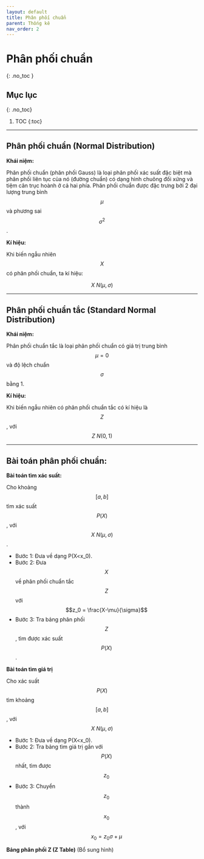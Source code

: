 ```yaml
---
layout: default
title: Phân phối chuẩn
parent: Thống kê
nav_order: 2
---
```


# Phân phối chuẩn
{: .no_toc }

## Mục lục
{: .no_toc}

1. TOC
{:toc}

<hr/>

## Phân phối chuẩn (Normal Distribution)

**Khái niệm:**

Phân phối chuẩn (phân phối Gauss) là loại phân phối xác suất đặc biệt mà phân phối liên tục của nó (đường chuẩn) có dạng hình chuông đối xứng và tiệm cân trục hoành ở cả hai phía. Phân phối chuẩn được đặc trưng bởi 2 đại lượng trung bình $$\mu$$ và phương sai $$\sigma^2$$.

**Kí hiệu:**

Khi biến ngẫu nhiên $$X$$ có phân phối chuẩn, ta kí hiệu:

$$X \text{~} N(\mu, \sigma)$$

<hr/>

## Phân phối chuẩn tắc (Standard Normal Distribution)

**Khái niệm:**

Phân phối chuẩn tắc là loại phân phối chuẩn có giá trị trung bình $$\mu = 0$$ và độ lệch chuẩn $$\sigma$$ bằng 1.

**Kí hiệu:**

Khi biến ngẫu nhiên có phân phối chuẩn tắc có kí hiệu là $$Z$$, với $$Z \text{~} N(0, 1)$$

<hr/>

## Bài toán phân phối chuẩn:

**Bài toán tìm xác suất:**

Cho khoảng $$[a,b]$$ tìm xác suất $$P(X)$$, với $$X \text{~} N(\mu, \sigma)$$.

- Bước 1: Đưa về dạng P(X<x_0).
- Bước 2: Đưa $$X$$ về phân phối chuẩn tắc $$Z$$ với $$z_0 = \frac{X-\mu}{\sigma}$$
- Bước 3: Tra bảng phân phối $$Z$$, tìm được xác suất $$P(X)$$.

**Bài toán tìm giá trị**

Cho xác suất $$P(X)$$ tìm khoảng $$[a,b]$$, với $$X \text{~} N(\mu, \sigma)$$ 

- Bước 1: Đưa về dạng P(X<x_0).
- Bước 2: Tra bảng tìm giá trị gần với $$P(X)$$ nhất, tìm được $$z_0$$
- Bước 3: Chuyển $$z_0$$ thành $$x_0$$, với $$x_0 = z_0 \sigma + \mu$$

**Bảng phân phối Z (Z Table)**
(Bổ sung hình)
